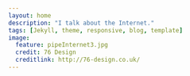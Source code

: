 ```yaml
---
layout: home
description: "I talk about the Internet."
tags: [Jekyll, theme, responsive, blog, template]
image:
  feature: pipeInternet3.jpg
  credit: 76 Design
  creditlink: http://76-design.co.uk/
---
```

